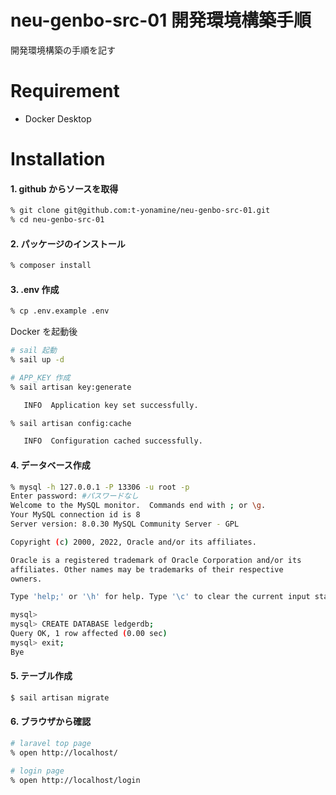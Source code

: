 # neu-genbo-src-01 開発環境構築手順


開発環境構築の手順を記す

# Requirement

* Docker Desktop

# Installation

#### 1. github からソースを取得

```bash
% git clone git@github.com:t-yonamine/neu-genbo-src-01.git
% cd neu-genbo-src-01
```

#### 2. パッケージのインストール

```bash
% composer install
```

#### 3. .env 作成

```bash
% cp .env.example .env
```

Docker を起動後

```bash
# sail 起動
% sail up -d

# APP_KEY 作成
% sail artisan key:generate

   INFO  Application key set successfully.  

% sail artisan config:cache

   INFO  Configuration cached successfully.  
```

#### 4. データベース作成

```bash
% mysql -h 127.0.0.1 -P 13306 -u root -p
Enter password: #パスワードなし
Welcome to the MySQL monitor.  Commands end with ; or \g.
Your MySQL connection id is 8
Server version: 8.0.30 MySQL Community Server - GPL

Copyright (c) 2000, 2022, Oracle and/or its affiliates.

Oracle is a registered trademark of Oracle Corporation and/or its
affiliates. Other names may be trademarks of their respective
owners.

Type 'help;' or '\h' for help. Type '\c' to clear the current input statement.

mysql> 
mysql> CREATE DATABASE ledgerdb;
Query OK, 1 row affected (0.00 sec)
mysql> exit;
Bye

```

#### 5. テーブル作成

```bash
$ sail artisan migrate
```

#### 6. ブラウザから確認

```bash
# laravel top page
% open http://localhost/

# login page
% open http://localhost/login
```

<!--
# Usage

DEMOの実行方法など、"hoge"の基本的な使い方を説明する

```bash
git clone https://github.com/hoge/~
cd examples
python demo.py
```

# Note

注意点などがあれば書く

# Author

作成情報を列挙する

* 作成者
* 所属
* E-mail

# License
ライセンスを明示する

"hoge" is under [MIT license](https://en.wikipedia.org/wiki/MIT_License).

社内向けなら社外秘であることを明示してる

"hoge" is Confidential.
)
-->
